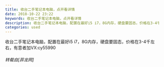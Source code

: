 ```yaml
---
title: 收台二手笔记本电脑，点开看详情
date: 2018-10-22 23:22
keywords: 收台二手笔记本电脑，点开看详情
description: 收台二手笔记本电脑，配置在最好i5 i7，8G内存，硬盘要固态，价格在3-4千左右，有意者加VX:cy55990
categories: used
---
```

<td class="t_f" id="postmessage_2142660">

收台二手笔记本电脑，配置在最好i5 i7，8G内存，硬盘要固态，价格在3-4千左右，有意者加VX:cy55990</td>
###### 转载自[菲龙网]